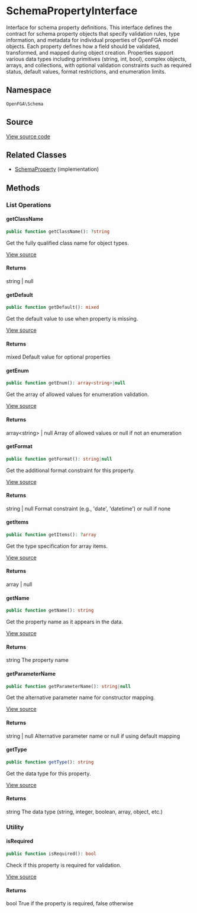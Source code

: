# SchemaPropertyInterface

Interface for schema property definitions. This interface defines the contract for schema property objects that specify validation rules, type information, and metadata for individual properties of OpenFGA model objects. Each property defines how a field should be validated, transformed, and mapped during object creation. Properties support various data types including primitives (string, int, bool), complex objects, arrays, and collections, with optional validation constraints such as required status, default values, format restrictions, and enumeration limits.

## Namespace
`OpenFGA\Schema`

## Source
[View source code](https://github.com/evansims/openfga-php/blob/main/src/Schema/SchemaPropertyInterface.php)


## Related Classes
* [SchemaProperty](Schema/SchemaProperty.md) (implementation)



## Methods

                                                                                                                                    
### List Operations
#### getClassName


```php
public function getClassName(): ?string
```

Get the fully qualified class name for object types.

[View source](https://github.com/evansims/openfga-php/blob/main/src/Schema/SchemaPropertyInterface.php#L29)


#### Returns
string &#124; null

#### getDefault


```php
public function getDefault(): mixed
```

Get the default value to use when property is missing.

[View source](https://github.com/evansims/openfga-php/blob/main/src/Schema/SchemaPropertyInterface.php#L36)


#### Returns
mixed
 Default value for optional properties

#### getEnum


```php
public function getEnum(): array<string>|null
```

Get the array of allowed values for enumeration validation.

[View source](https://github.com/evansims/openfga-php/blob/main/src/Schema/SchemaPropertyInterface.php#L43)


#### Returns
array&lt;string&gt; &#124; null
 Array of allowed values or null if not an enumeration

#### getFormat


```php
public function getFormat(): string|null
```

Get the additional format constraint for this property.

[View source](https://github.com/evansims/openfga-php/blob/main/src/Schema/SchemaPropertyInterface.php#L50)


#### Returns
string &#124; null
 Format constraint (e.g., &#039;date&#039;, &#039;datetime&#039;) or null if none

#### getItems


```php
public function getItems(): ?array
```

Get the type specification for array items.

[View source](https://github.com/evansims/openfga-php/blob/main/src/Schema/SchemaPropertyInterface.php#L57)


#### Returns
array &#124; null

#### getName


```php
public function getName(): string
```

Get the property name as it appears in the data.

[View source](https://github.com/evansims/openfga-php/blob/main/src/Schema/SchemaPropertyInterface.php#L64)


#### Returns
string
 The property name

#### getParameterName


```php
public function getParameterName(): string|null
```

Get the alternative parameter name for constructor mapping.

[View source](https://github.com/evansims/openfga-php/blob/main/src/Schema/SchemaPropertyInterface.php#L71)


#### Returns
string &#124; null
 Alternative parameter name or null if using default mapping

#### getType


```php
public function getType(): string
```

Get the data type for this property.

[View source](https://github.com/evansims/openfga-php/blob/main/src/Schema/SchemaPropertyInterface.php#L78)


#### Returns
string
 The data type (string, integer, boolean, array, object, etc.)

### Utility
#### isRequired


```php
public function isRequired(): bool
```

Check if this property is required for validation.

[View source](https://github.com/evansims/openfga-php/blob/main/src/Schema/SchemaPropertyInterface.php#L85)


#### Returns
bool
 True if the property is required, false otherwise

